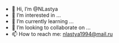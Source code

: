 - 👋 Hi, I’m @NLastya
- 👀 I’m interested in ...
- 🌱 I’m currently learning ...
- 💞️ I’m looking to collaborate on ...
- 📫 How to reach me: nlastya1994@mail.ru

<!---
NLastya/NLastya is a ✨ special ✨ repository because its `README.md` (this file) appears on your GitHub profile.
You can click the Preview link to take a look at your changes.
--->
